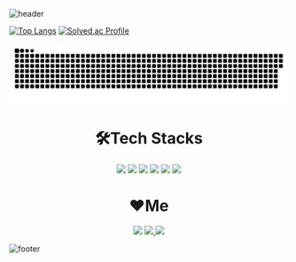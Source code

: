 
![header](https://capsule-render.vercel.app/api?type=waving&color=gradient&height=300&section=header&text=Sanghyun0505&fontSize=80&animation=fadeIn&fontAlignY=40&desc=Front-End%20Junior%20Developer)

<!-- [<img width=50% src="https://github-readme-stats.vercel.app/api?username=sanghyun&show_icons=true">](https://github.com/Sanghyun0505) -->

[![Top Langs](https://github-readme-stats.vercel.app/api/top-langs/?username=Sanghyun0505&layout=compact)](https://github.com/Sanghyun0505/github-readme-stats)
[![Solved.ac Profile](http://mazassumnida.wtf/api/v2/generate_badge?boj=doldory55)](https://solved.ac/profile/doldory55)

<img src="https://github.com/Sanghyun0505/Sanghyun0505/blob/main/contributions.svg" />


# <div align="center">🛠️Tech Stacks</div>
<div align="center">
<img src="https://img.shields.io/badge/c-%2300599C.svg?style=for-the-badge&logo=c&logoColor=white"/>
<img src="https://img.shields.io/badge/python-3776AB?style=for-the-badge&logo=python&logoColor=white">
<img src="https://img.shields.io/badge/html5-%23E34F26.svg?style=for-the-badge&logo=html5&logoColor=white"/>
<img src="https://img.shields.io/badge/css3-%231572B6.svg?style=for-the-badge&logo=css3&logoColor=white"/>
<img src="https://img.shields.io/badge/javascript-%23323330.svg?style=for-the-badge&logo=javascript&logoColor=%23F7DF1E"/>
<img src="https://img.shields.io/badge/react-%2320232a.svg?style=for-the-badge&logo=react&logoColor=%2361DAFB"/>
</div>

# <div align="center">❤️Me</div>
<div align="center">
<a href="https://www.instagram.com/sanghyun_x6/"><img src="https://img.shields.io/badge/Instagram-E4405F?style=flat-square&logo=Instagram&logoColor=white&link=https://www.instagram.com/sanghyun_x6/"/></a>
<a href="mailto:sanghyun9467@gmail.com"><img src="https://img.shields.io/badge/Gmail-d14836?style=flat-square&logo=Gmail&logoColor=white&link=sanghyun9467@gmail.com"/>
</a>
<a href="https://blog.naver.com/parksanghyun0505/"><img src="https://img.shields.io/badge/-Naver%20Blog-brightgreen?style=flat-square&logo=Naver&logoColor=white&link=https://blog.naver.com/parksanghyun0505/"/></a>
</div>


<!-- # <div align="center">⚓Most Lang</div>
[![Top Langs](https://github-readme-stats.vercel.app/api/top-langs/?username=Sanghyun0505&layout=compact)](https://github.com/Sanghyun0505/github-readme-stats)
 -->

![footer](https://capsule-render.vercel.app/api?type=wave&color=gradient&height=200&section=footer&fontSize=90)

